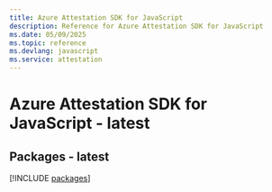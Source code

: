 ```yaml
---
title: Azure Attestation SDK for JavaScript
description: Reference for Azure Attestation SDK for JavaScript
ms.date: 05/09/2025
ms.topic: reference
ms.devlang: javascript
ms.service: attestation
---
```

# Azure Attestation SDK for JavaScript - latest
## Packages - latest
[!INCLUDE [packages](attestation-index.md)]